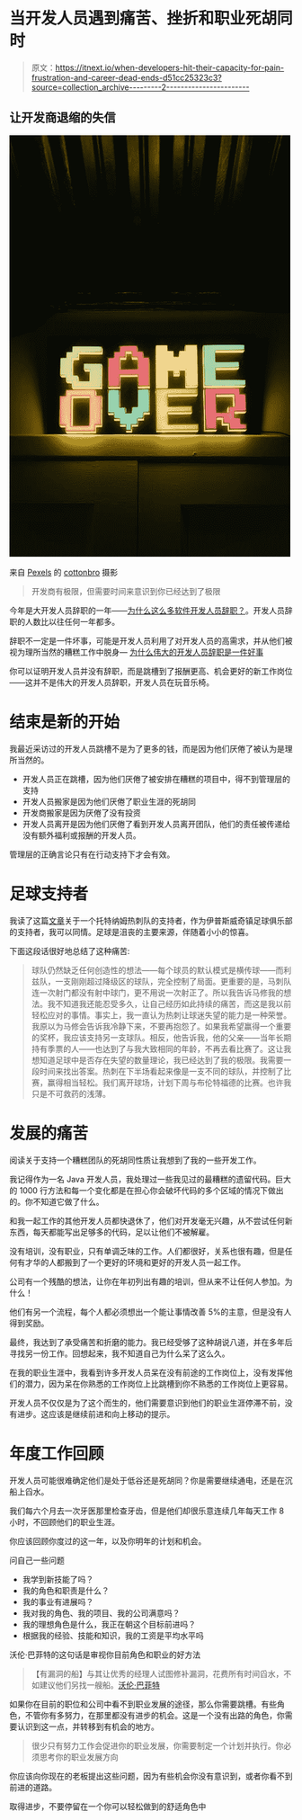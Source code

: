 # 当开发人员遇到痛苦、挫折和职业死胡同时

> 原文：<https://itnext.io/when-developers-hit-their-capacity-for-pain-frustration-and-career-dead-ends-d51cc25323c3?source=collection_archive---------2----------------------->

## 让开发商退缩的失信

![](img/8d55a48036a1d3d941760adf12013f47.png)

来自 [Pexels](https://www.pexels.com/photo/yellow-and-green-led-light-4835419/?utm_content=attributionCopyText&utm_medium=referral&utm_source=pexels) 的 [cottonbro](https://www.pexels.com/@cottonbro?utm_content=attributionCopyText&utm_medium=referral&utm_source=pexels) 摄影

> 开发商有极限，但需要时间来意识到你已经达到了极限

今年是大开发人员辞职的一年——[为什么这么多软件开发人员辞职？](https://javascript.plainenglish.io/why-are-so-many-software-developers-quitting-their-jobs-e5a6c2a8f5ed)。开发人员辞职的人数比以往任何一年都多。

辞职不一定是一件坏事，可能是开发人员利用了对开发人员的高需求，并从他们被视为理所当然的糟糕工作中脱身— [为什么伟大的开发人员辞职是一件好事](/why-the-great-developer-resignation-is-a-good-thing-12769a11af70)

你可以证明开发人员并没有辞职，而是跳槽到了报酬更高、机会更好的新工作岗位——这并不是伟大的开发人员辞职，开发人员在玩音乐椅。

# 结束是新的开始

我最近采访过的开发人员跳槽不是为了更多的钱，而是因为他们厌倦了被认为是理所当然的。

*   开发人员正在跳槽，因为他们厌倦了被安排在糟糕的项目中，得不到管理层的支持
*   开发人员搬家是因为他们厌倦了职业生涯的死胡同
*   开发商搬家是因为厌倦了没有投资
*   开发人员离开是因为他们厌倦了看到开发人员离开团队，他们的责任被传递给没有额外福利或报酬的开发人员。

管理层的正确言论只有在行动支持下才会有效。

# 足球支持者

我读了这篇[文章](https://www.theguardian.com/uk-news/2021/nov/26/digested-week-spurs-almost-made-me-swear-off-football-but-then-they-won?CMP=Share_AndroidApp_Other)关于一个托特纳姆热刺队的支持者，作为伊普斯威奇镇足球俱乐部的支持者，我可以同情。足球是沮丧的主要来源，伴随着小小的惊喜。

下面这段话很好地总结了这种痛苦:

> 球队仍然缺乏任何创造性的想法——每个球员的默认模式是横传球——而利兹队，一支刚刚超过降级区的球队，完全控制了局面。更重要的是，马刺队连一次射门都没有射中球门，更不用说一次射正了。所以我告诉马修我的想法。我不知道我还能忍受多久，让自己经历如此持续的痛苦，而这是我以前轻松应对的事情。事实上，我一直认为热刺让球迷失望的能力是一种荣誉。我原以为马修会告诉我冷静下来，不要再抱怨了。如果我希望赢得一个重要的奖杯，我应该支持另一支球队。相反，他告诉我，他的父亲——当年长期持有季票的人——也达到了与我大致相同的年龄，不再去看比赛了。这让我想知道足球中是否存在失望的数量理论，我已经达到了我的极限。我需要一段时间来找出答案。热刺在下半场看起来像是一支不同的球队，并控制了比赛，赢得相当轻松。我们离开球场，计划下周与布伦特福德的比赛。也许我只是不可救药的浅薄。

# 发展的痛苦

阅读关于支持一个糟糕团队的死胡同性质让我想到了我的一些开发工作。

我记得作为一名 Java 开发人员，我处理过一些我见过的最糟糕的遗留代码。巨大的 1000 行方法和每一个变化都是在担心你会破坏代码的多个区域的情况下做出的。你不知道它做了什么。

和我一起工作的其他开发人员都快退休了，他们对开发毫无兴趣，从不尝试任何新东西，每天都能写出足够多的代码，足以让他们不被解雇。

没有培训，没有职业，只有单调乏味的工作。人们都很好，关系也很有趣，但是任何有才华的人都搬到了一个更好的环境和更好的开发人员一起工作。

公司有一个残酷的想法，让你在年初列出有趣的培训，但从来不让任何人参加。为什么！

他们有另一个流程，每个人都必须想出一个能让事情改善 5%的主意，但是没有人得到奖励。

最终，我达到了承受痛苦和折磨的能力。我已经受够了这种胡说八道，并在多年后寻找另一份工作。回想起来，我不知道自己为什么呆了这么久。

在我的职业生涯中，我看到许多开发人员呆在没有前途的工作岗位上，没有发挥他们的潜力，因为呆在你熟悉的工作岗位上比跳槽到你不熟悉的工作岗位上更容易。

开发人员不仅仅是为了这个而生的，他们需要意识到他们的职业生涯停滞不前，没有进步。这应该是继续前进和向上移动的提示。

# 年度工作回顾

开发人员可能很难确定他们是处于低谷还是死胡同？你是需要继续通电，还是在沉船上舀水。

我们每六个月去一次牙医那里检查牙齿，但是他们却很乐意连续几年每天工作 8 小时，不回顾他们的职业生涯。

你应该回顾你度过的这一年，以及你明年的计划和机会。

问自己一些问题

*   我学到新技能了吗？
*   我的角色和职责是什么？
*   我的事业有进展吗？
*   我对我的角色、我的项目、我的公司满意吗？
*   我的理想角色是什么，我正在朝这个目标前进吗？
*   根据我的经验、技能和知识，我的工资是平均水平吗

沃伦·巴菲特的这句话是审视你目前角色和职业的好方法

> 【有漏洞的船】与其让优秀的经理人试图修补漏洞，花费所有时间舀水，不如建议他们另找一艘船。[沃伦·巴菲特](http://www.quoteswise.com/warren-buffett-quotes.html)

如果你在目前的职位和公司中看不到职业发展的途径，那么你需要跳槽。有些角色，不管你有多努力，在那里都没有进步的机会。这是一个没有出路的角色，你需要认识到这一点，并转移到有机会的地方。

> 很少只有努力工作会促进你的职业发展，你需要制定一个计划并执行。你必须思考你的职业发展方向

你应该向你现在的老板提出这些问题，因为有些机会你没有意识到，或者你看不到前进的道路。

取得进步，不要停留在一个你可以轻松做到的舒适角色中